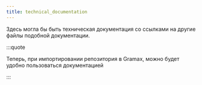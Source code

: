 ```yaml
---
title: technical_documentation
---
```


Здесь могла бы быть техническая документация со ссылками на другие файлы подобной документации.



:::quote 

Теперь, при импортировании репозитория в Gramax, можно будет удобно пользоваться документацией

:::


